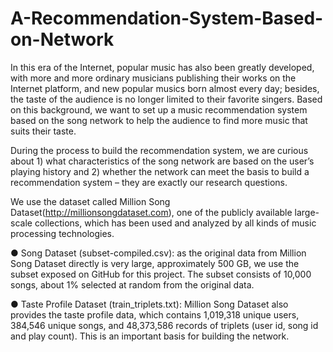 # A-Recommendation-System-Based-on-Network

In this era of the Internet, popular music has also been greatly developed, with more and more ordinary musicians publishing their works on the Internet platform, and new popular musics born almost every day; besides, the taste of the audience is no longer limited to their favorite singers. Based on this background, we want to set up a music recommendation system based on the song network to help the audience to find more music that suits their taste.

During the process to build the recommendation system, we are curious about 1) what characteristics of the song network are based on the user’s playing history and 2) whether the network can meet the basis to build a recommendation system – they are exactly our research questions.

We use the dataset called Million Song Dataset(http://millionsongdataset.com), one of the publicly available large-scale
collections, which has been used and analyzed by all kinds of music processing technologies. 

● Song Dataset (subset-compiled.csv​): as the original data from Million Song Dataset
directly is very large, approximately 500 GB, we use the subset exposed on GitHub for this project. The subset consists of 10,000 songs, about 1% selected at random from the original data.

● Taste Profile Dataset (train_triplets.txt​): Million Song Dataset also provides the taste
profile data, which contains 1,019,318 unique users, 384,546 unique songs, and 48,373,586 records of triplets (user id, song id and play count). This is an important basis for building the network.
